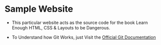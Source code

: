 # Sample Website

- This particular website acts as the source code for the book Learn Enough
  HTML, CSS & Layouts to be Dangerous.

- To Understand how Git Works, just Visit the [Official Git Documentation](https://git-scm.com/doc)
